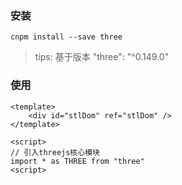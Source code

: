 ### 安装

```
cnpm install --save three
```

> tips: 基于版本   "three": "^0.149.0"

### 使用

```
<template>
    <div id="stlDom" ref="stlDom" />
</template>

<script>
// 引入threejs核心模块
import * as THREE from "three"
<script>
```